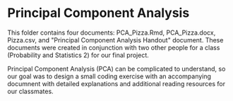 # Principal Component Analysis 

This folder contains four documents: PCA_Pizza.Rmd, PCA_Pizza.docx, Pizza.csv, and "Principal Component Analysis Handout" document. These documents were created in conjunction with two other people for a class (Probability and Statistics 2) for our final project.

Principal Component Analysis (PCA) can be complicated to understand, so our goal was to design a small coding exercise with an accompanying documnent with detailed explanations and additional reading resources for our classmates. 
